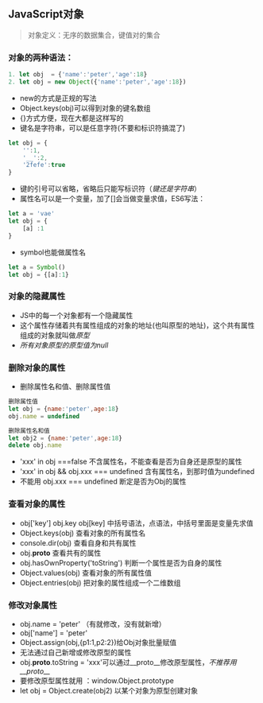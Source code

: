 ## JavaScript对象
> 对象定义：无序的数据集合，键值对的集合  
### 对象的两种语法：
```javascript
1. let obj  = {'name':'peter','age':18}
2. let obj = new Object({'name':'peter','age':18})
```
* new的方式是正规的写法
* Object.keys(obj)可以得到对象的键名数组
* {}方式方便，现在大都是这样写的
* 键名是字符串，可以是任意字符(不要和标识符搞混了)
```javascript
let obj = {
    '':1,
    '__':2,
    '2fefe':true
}
```
* 键的引号可以省略，省略后只能写标识符（*键还是字符串*）
* 属性名可以是一个变量，加了[]会当做变量求值，ES6写法：
```javascript
let a = 'vae'
let obj = {
    [a] :1
}
```
* symbol也能做属性名 
```javascript
let a = Symbol()
let obj = {[a]:1}
```

### 对象的隐藏属性
* JS中的每一个对象都有一个隐藏属性
* 这个属性存储着共有属性组成的对象的地址(也叫原型的地址)，这个共有属性组成的对象就叫做*原型*
* *所有对象原型的原型值为null*

### 删除对象的属性
* 删除属性名和值、删除属性值
```javascript
删除属性值
let obj = {name:'peter',age:18}
obj.name = undefined

删除属性名和值
let obj2 = {name:'peter',age:18}
delete obj.name
```
* 'xxx' in obj ===false 不含属性名，不能查看是否为自身还是原型的属性
* 'xxx' in obj && obj.xxx === undefined 含有属性名，到那时值为undefined
* 不能用 obj.xxx === undefined 断定是否为Obj的属性
### 查看对象的属性

* obj['key']   obj.key obj[key] 中括号语法，点语法，中括号里面是变量先求值 
* Object.keys(obj) 查看对象的所有属性名
* console.dir(obj) 查看自身和共有属性
* obj.__proto__ 查看共有的属性
* obj.hasOwnProperty('toString') 判断一个属性是否为自身的属性
* Object.values(obj) 查看对象的所有属性值
* Object.entries(obj) 把对象的属性组成一个二维数组

### 修改对象属性

* obj.name = 'peter' （有就修改，没有就新增）
* obj['name'] = 'peter'
* Object.assign(obj,{p1:1,p2:2})给Obj对象批量赋值
* 无法通过自己新增或修改原型的属性
* obj.__proto__.toString = 'xxx'可以通过__proto__修改原型属性，*不推荐用__proto__*
* 要修改原型属性就用 ：window.Object.prototype
* let obj = Object.create(obj2) 以某个对象为原型创建对象